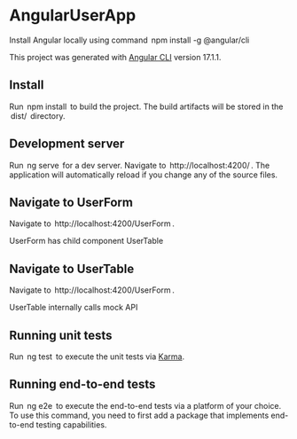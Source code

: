 # AngularUserApp

Install Angular locally using command ⁠ npm install -g @angular/cli ⁠

This project was generated with [Angular CLI](https://github.com/angular/angular-cli) version 17.1.1.

## Install

Run ⁠ npm install ⁠ to build the project. The build artifacts will be stored in the ⁠ dist/ ⁠ directory.

## Development server

Run ⁠ ng serve ⁠ for a dev server. Navigate to ⁠ http://localhost:4200/ ⁠. The application will automatically reload if you change any of the source files.

## Navigate to UserForm

Navigate to ⁠ http://localhost:4200/UserForm ⁠.

UserForm has child component UserTable

## Navigate to UserTable

Navigate to ⁠ http://localhost:4200/UserForm ⁠.

UserTable internally calls mock API

## Running unit tests

Run ⁠ ng test ⁠ to execute the unit tests via [Karma](https://karma-runner.github.io).

## Running end-to-end tests

Run ⁠ ng e2e ⁠ to execute the end-to-end tests via a platform of your choice. To use this command, you need to first add a package that implements end-to-end testing capabilities.
